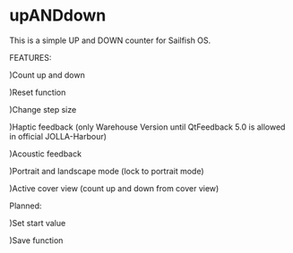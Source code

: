 upANDdown
=========
This is a simple UP and DOWN counter for Sailfish OS. 

FEATURES:

)Count up and down 

)Reset function

)Change step size 

)Haptic feedback (only Warehouse Version until QtFeedback 5.0 is allowed in official JOLLA-Harbour)

)Acoustic feedback

)Portrait and landscape mode (lock to portrait mode)

)Active cover view (count up and down from cover view)

Planned:

)Set start value 

)Save function
